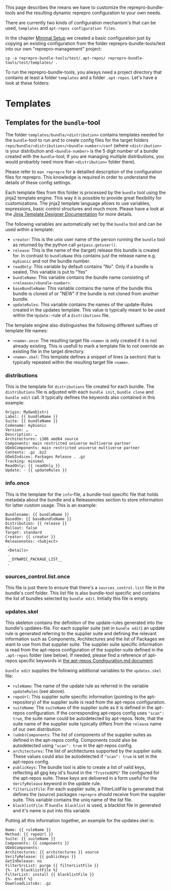 This page describes the means we have to customize the reprepro-bundle-tools
and the resulting dynamic reprepro configuration to your own needs.

There are currently two kinds of configuration mechanism's that can be
used, `templates` and `apt-repos configuration files`.

In the chapter [Minimal Setup](../README.md#minimal-setup) we created a basic
configuration just by copying an existing configuration from the folder
reprepro-bundle-tools/test into our own "reprepro-management" project:

    cp -a reprepro-bundle-tools/test/.apt-repos/ reprepro-bundle-tools/test/templates/ .

To run the reprepro-bundle-tools, you always need a project directory that
contains at least a folder `templates` and a folder `.apt-repos`. Let's have
a look at these folders:

Templates
=========

Templates for the `bundle`-tool
-------------------------------

The folder `templates/bundle/<distribution>` contains templates needed
for the `bundle`-tool to run and to create config files for the target folders
`repo/bundle/<distribution>/<bundle-number>/conf` (where `<distribution>` is
your distribution and `<bundle-number>` is the 5 digit number of a bundle
created with the `bundle`-tool; If you are managing multiple distributions, you would probarbly need more than `<distribution>` folder there).

Please refer to `man reprepro` for a detailled description of the configuration
files for reprepro. This knowledge is required in order to understand the details
of these config settings.

Each template files from this folder is processed by the `bundle` tool using the
jinja2 template engine. This way it is possible to provide great flexibility
for customizations. The jinja2 template language allows to use variables, expressions,
basic control structures and much more. Please have a look at the
[Jinja Template Designer Documentation](http://jinja.pocoo.org/docs/2.10/templates/) for more details.

The following variables are automatically set by the `bundle` tool and can be used
within a template:

* `creator`:        This is the unix user name of the person running the `bundle` tool
                    as returned by the python call `getpass.getuser()`.
* `release`:        This is the name of the (target) release this bundle is created for.
                    In contrast to `bundleName` this contains just the release name
                    e.g. `mybionic` and not the bundle number.
* `readOnly`:       This variable by default contains "No". Only if a bundle is sealed,
                    This variable is put to "Yes"
* `bundleName`:     This variable contains the bundle name consisting of
                    `<release>/<bundle-number>`.
* `baseBundleName`: This variable contains the name of the bundle this bundle is
                    cloned of or "NEW" if the bundle is not cloned from another bundle.
* `updateRules`:    This variable contains the names of the update-Rules created in
                    the updates template. This value is typically meant to be used
                    within the `Update:`-rule of a `distributions` file.

The template engine also distinguishes the following different suffixes of template file names:

* `<name>.once`: The resulting target file `<name>` is only created if it is not already
                 existing. This is usefull to mark a template file to not override
                 an existing file in the target directory.
* `<name>.skel`: This template defines a snippet of lines (a section) that is
                 typically repeated within the resulting target file `<name>`.

### distributions

This is the template for `distributions` file created for each bundle. The
`distributions` file is adjusted with each `bundle init`, `bundle clone` and
`bundle edit` call. It typically defines the keywords also contained in this example:

    Origin: MyOwnDistri
    Label: {{ bundleName }}
    Suite: {{ bundleName }}
    Codename: mybionic
    Version: …
    Description: …
    Architectures: i386 amd64 source
    Components: main restricted universe multiverse partner
    UDebComponents: main restricted universe multiverse partner
    Contents: .gz .bz2
    UDebIndices: Packages Release . .gz
    Tracking: minimal
    ReadOnly: {{ readOnly }}
    Update: - {{ updateRules }}

### info.once

This is the template for the `info`-file, a bundle-tool specific file that holds
metadata about the bundle and a Releasenotes section to store information for
latter custom usage. This is an example:

    Bundlename: {{ bundleName }}
    BasedOn: {{ baseBundleName }}
    Distribution: {{ release }}
    Rollout: false
    Target: standard
    Creator: {{ creator }}
    Releasenotes: <Subject>
     .
     <Details>
     .
     __DYNAMIC_PACKAGE_LIST__
     .

### sources_control.list.once

This file is just there to ensure that there's a `sources_control.list` file in
the bundle's conf folder. This list file is also bundle-tool specific and contains
the list of bundles selected by `bundle edit`. Initially this file is empty.

### updates.skel

This skeleton contains the definition of the update-rules generated into
the bundle's updates-file. For each supplier suite (set in `bundle edit`)
an update rule is generated referring to the supplier suite and defining
the relevant information such as Components, Architectures and the list of
Packages we want to use from that supplier suite. The supplier suite specific
information is read from the apt-repos configuration of the supplier-suite
defined in the `.apt-repos` folder (see below). If needed, please find a reference of
apt-repos specific keywords in
[the apt-repos Condiguration.md document](https://github.com/lhm-limux/apt-repos/blob/master/docs/Configuration.md).

`bundle edit` supplies the
following additional variables to the `updates.skel` file:

* `ruleName`:   The name of the update rule as referred in the variable `updateRules`
                (see above).
* `repoUrl`:    This supplier suite specific information (pointing to the
                apt-repository) of the supplier suite is read from the apt-repos
                configuration.
* `suiteName`:  The `suiteName` of the supplier suite as it is defined
                in the apt-repos configuration. If the corresponding apt-repos
                config uses `"scan": true`, the suite name could be autodetected by
                apt-repos. Note, that the suite name of the supplier suite typically
                differs from the `release` name of our own distribution.
* `(udeb)Components`: The list of components of the supplier suites as defined in the
                apt-repos config. Components could also be autodetected using
                `"scan": true` in the apt-repos config.
* `architectures`: The list of architectures supported by the supplier suite. These
                values could also be autodetected if `"scan": true` is set in the
                apt-repos config.
* `publicKeys`: The bundle tool is able to create a list of valid keys, reflecting
                all gpg key id's found in the `"TrustedGPG"` file configured for the
                apt-repos suite. These keys are delivered in a form useful for the
                `VerifyRelease` keyword in the update rule.
* `filterListFile`: For each supplier suite, a FilterListFile is generated that
                defines the (source) packages `reprepro` should receive from the
                supplier suite. This variable contains the uniq name of the list file.
* `blacklistFile`: If `bundle blacklist` is used, a blacklist file in generated and
                it's name is put into this variable.

Putting all this information together, an example for the updates.skel is:

    Name: {{ ruleName }}
    Method: {{ repoUrl }}
    Suite: {{ suiteName }}
    Components: {{ components }}
    UDebComponents:
    Architectures: {{ architectures }} source
    VerifyRelease: {{ publicKeys }}
    GetInRelease: no
    FilterSrcList: purge {{ filterListFile }}
    {%- if blacklistFile %}
    FilterList: install {{ blacklistFile }}
    {%- endif %}
    DownloadListsAs: .gz
